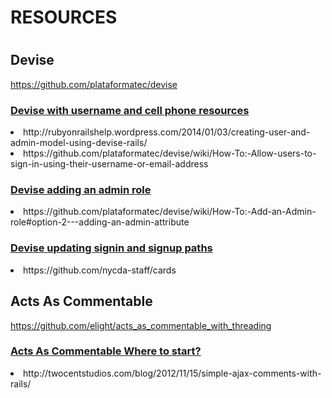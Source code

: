 <h1>RESOURCES<h1>

## Devise
https://github.com/plataformatec/devise

<h3><u>Devise with username and cell phone resources</u></h3>
<li>http://rubyonrailshelp.wordpress.com/2014/01/03/creating-user-and-admin-model-using-devise-rails/</li>
<li>https://github.com/plataformatec/devise/wiki/How-To:-Allow-users-to-sign-in-using-their-username-or-email-address</li>

<h3><u>Devise adding an admin role</u></h3>
<li>https://github.com/plataformatec/devise/wiki/How-To:-Add-an-Admin-role#option-2---adding-an-admin-attribute</li>

<h3><u>Devise updating signin and signup paths</u></h3>
<li>https://github.com/nycda-staff/cards</li>

## Acts As Commentable
https://github.com/elight/acts_as_commentable_with_threading

<h3><u>Acts As Commentable Where to start?</u></h3>
<li>http://twocentstudios.com/blog/2012/11/15/simple-ajax-comments-with-rails/</li>